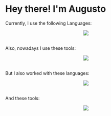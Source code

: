 # Hey there! I'm Augusto

Currently, I use the following Languages:
<p align="center">
  <a href="https://skillicons.dev">
    <img src="https://skillicons.dev/icons?i=react,js,nodejs,c,python&theme=light" />
  </a>
</p>
<br>
Also, nowadays I use these tools:
<p align="center">
  <a href="https://skillicons.dev">
    <img src="https://skillicons.dev/icons?i=git,github,figma,mongodb,clion,pycharm,webstorm,windows&theme=light" />
  </a>
</p>
<br>
But I also worked with these languages:
<p align="center">
  <a href="https://skillicons.dev">
    <img src="https://skillicons.dev/icons?i=html,css,r,latex,md&theme=light" />
  </a>
</p>
<br>
And these tools:
<p align="center">
  <a href="https://skillicons.dev">
    <img src="https://skillicons.dev/icons?i=linux,arch,ubuntu,vscode,sublime&theme=light" />
  </a>
</p>
